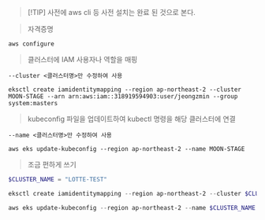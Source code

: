 > [!TIP] 사전에 aws cli 등 사전 설치는 완료 된 것으로 본다.

> 자격증명

```shell
aws configure
```

> 클러스터에 IAM 사용자나 역할을 매핑

```shell
--cluster <클러스터명>만 수정하여 사용

eksctl create iamidentitymapping --region ap-northeast-2 --cluster MOON-STAGE --arn arn:aws:iam::318919594903:user/jeongzmin --group system:masters
```

> kubeconfig 파일을 업데이트하여 kubectl 명령을 해당 클러스터에 연결

```shell
--name <클러스터명>만 수정하여 사용

aws eks update-kubeconfig --region ap-northeast-2 --name MOON-STAGE
```

> 조금 편하게 쓰기

```powershell
$CLUSTER_NAME = "LOTTE-TEST"

eksctl create iamidentitymapping --region ap-northeast-2 --cluster $CLUSTER_NAME --arn arn:aws:iam::318919594903:user/jeongzmin --group system:masters

aws eks update-kubeconfig --region ap-northeast-2 --name $CLUSTER_NAME
```
